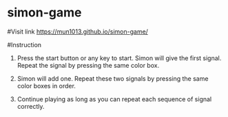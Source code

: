 # simon-game

#Visit link
https://mun1013.github.io/simon-game/

#Instruction
1. Press the start button or any key to start. Simon will give the first signal. Repeat the signal by pressing the same color box.

2. Simon will add one. Repeat these two signals by pressing the same color boxes in order.

3. Continue playing as long as you can repeat each sequence of signal correctly.

